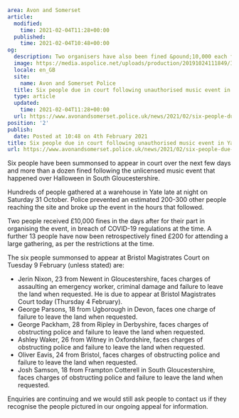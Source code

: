 ```yaml
area: Avon and Somerset
article:
  modified:
    time: 2021-02-04T11:28+00:00
  published:
    time: 2021-02-04T10:48+00:00
og:
  description: Two organisers have also been fined &pound;10,000 each for breaching COVID-19 restrictions by arranging the large gathering.
  image: https://media.aspolice.net/uploads/production/20191024111849/In-Court-Black.jpg
  locale: en_GB
  site:
    name: Avon and Somerset Police
  title: Six people due in court following unauthorised music event in Yate | Avon and Somerset Police
  type: article
  updated:
    time: 2021-02-04T11:28+00:00
  url: https://www.avonandsomerset.police.uk/news/2021/02/six-people-due-in-court-following-unauthorised-music-event-in-yate/
position: '2'
publish:
  date: Posted at 10:48 on 4th February 2021
title: Six people due in court following unauthorised music event in Yate | Avon and Somerset Police
url: https://www.avonandsomerset.police.uk/news/2021/02/six-people-due-in-court-following-unauthorised-music-event-in-yate/
```

Six people have been summonsed to appear in court over the next few days and more than a dozen fined following the unlicensed music event that happened over Halloween in South Gloucestershire.

Hundreds of people gathered at a warehouse in Yate late at night on Saturday 31 October. Police prevented an estimated 200-300 other people reaching the site and broke up the event in the hours that followed.

Two people received £10,000 fines in the days after for their part in organising the event, in breach of COVID-19 regulations at the time. A further 13 people have now been retrospectively fined £200 for attending a large gathering, as per the restrictions at the time.

The six people summonsed to appear at Bristol Magistrates Court on Tuesday 9 February (unless stated) are:

 * Jerin Nixon, 23 from Newent in Gloucestershire, faces charges of assaulting an emergency worker, criminal damage and failure to leave the land when requested. He is due to appear at Bristol Magistrates Court today (Thursday 4 February).
 * George Parsons, 18 from Ugborough in Devon, faces one charge of failure to leave the land when requested.
 * George Packham, 28 from Ripley in Derbyshire, faces charges of obstructing police and failure to leave the land when requested.
 * Ashley Waker, 26 from Witney in Oxfordshire, faces charges of obstructing police and failure to leave the land when requested.
 * Oliver Eavis, 24 from Bristol, faces charges of obstructing police and failure to leave the land when requested.
 * Josh Samson, 18 from Frampton Cotterell in South Gloucestershire, faces charges of obstructing police and failure to leave the land when requested.

Enquiries are continuing and we would still ask people to contact us if they recognise the people pictured in our ongoing appeal for information.
